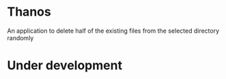 # Thanos
An application to delete half of the existing files from the selected directory randomly


# Under development
